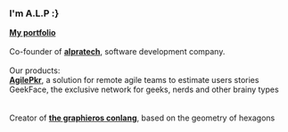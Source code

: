 ### I'm A.L.P :}
<a href="https://portfolio-alp.graphieros.com"><b>My portfolio</b></a>
<br/>
<br/>
Co-founder of <a href="https://alpratech.graphieros.com"><b>alpratech</b></a>, software development company.
<br/>
<br/>
Our products:
<br/>
<a href="https://agilepkr.graphieros.com"><b>AgilePkr</b></a>, a solution for remote agile teams to estimate users stories
<br/>
GeekFace, the exclusive network for geeks, nerds and other brainy types
<br/><br/><br/>
Creator of <a href="https://en.graphieros.com"><b>the graphieros conlang</b></a>, based on the geometry of hexagons
